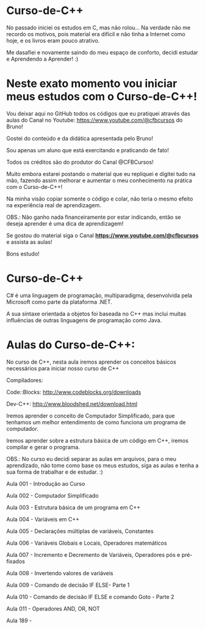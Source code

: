 # Curso-de-C++
No passado iniciei os estudos em C, mas não rolou... Na verdade não me recordo os motivos, pois material era difícil e não tinha a Internet como hoje, e os livros eram pouco atrativo.

Me dasafiei e novamente saindo do meu espaço de conforto, decidi estudar e Aprendendo a Aprender! :)

# Neste exato momento vou iniciar meus estudos com o Curso-de-C++!
Vou deixar aqui no GitHub todos os códigos que eu pratiquei através das aulas do Canal no Youtube: https://www.youtube.com/@cfbcursos do Bruno!

Gostei do conteúdo e da didática apresentada pelo Bruno!

Sou apenas um aluno que está exercitando e praticando de fato!

Todos os créditos são do produtor do Canal @CFBCursos!

Muito embora estarei postando o material que eu repliquei e digitei tudo na mão, fazendo assim melhorar e aumentar o meu conhecimento na prática com o Curso-de-C++!

Na minha visão copiar somente o código e colar, não teria o mesmo efeito na experiência real de aprendizagem.

OBS.: Não ganho nada financeiramente por estar indicando, então se deseja aprender é uma dica de aprendizagem!

Se gostou do material siga o Canal **https://www.youtube.com/@cfbcursos** e assista as aulas!

Bons estudo!

# Curso-de-C++
C# é uma linguagem de programação, multiparadigma, desenvolvida pela Microsoft como parte da plataforma .NET.

A sua sintaxe orientada a objetos foi baseada no C++ mas inclui muitas influências de outras linguagens de programação como Java.

# Aulas do Curso-de-C++:
No curso de C++, nesta aula iremos aprender os conceitos básicos necessários para iniciar nosso curso de C++

Compiladores:

Code::Blocks: http://www.codeblocks.org/downloads

Dev-C++: http://www.bloodshed.net/download.html

Iremos aprender o conceito de Computador Simplificado, para que tenhamos um melhor entendimento de como funciona um programa de computador.

Iremos aprender sobre a estrutura básica de um código em C++, iremos compilar e gerar o programa.

OBS.: No curso eu decidi separar as aulas em arquivos, para o meu aprendizado, não tome como base os meus estudos, siga as aulas e tenha a sua forma de trabalhar e de estudar. :)

Aula 001 - Introdução ao Curso

Aula 002 - Computador Simplificado

Aula 003 - Estrutura básica de um programa em C++

Aula 004 - Variáveis em C++

Aula 005 - Declarações múltiplas de variáveis, Constantes

Aula 006 - Variáveis Globais e Locais, Operadores matemáticos

Aula 007 - Incremento e Decremento de Variáveis, Operadores pós e pré-fixados

Aula 008 - Invertendo valores de variáveis

Aula 009 - Comando de decisão IF ELSE- Parte 1

Aula 010 - Comando de decisão IF ELSE e comando Goto - Parte 2

Aula 011 - Operadores AND, OR, NOT



Aula 189 - 